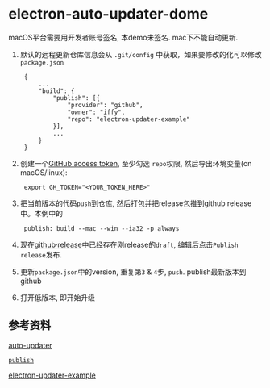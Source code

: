 # electron-auto-updater-dome

macOS平台需要用开发者账号签名, 本demo未签名. mac下不能自动更新.


1. 默认的远程更新仓库信息会从 `.git/config` 中获取，如果要修改的化可以修改`package.json`

        {
            ...
            "build": {
                "publish": [{
                    "provider": "github",
                    "owner": "iffy",
                    "repo": "electron-updater-example"
                }],
                ...
            }
        }

2. 创建一个[GitHub access token](https://github.com/settings/tokens/new), 至少勾选 `repo`权限,  然后导出环境变量(on macOS/linux):

        export GH_TOKEN="<YOUR_TOKEN_HERE>"

3. 把当前版本的代码`push`到仓库, 然后打包并把release包推到github release中。本例中的

        publish: build --mac --win --ia32 -p always

4. 现在[github·release](https://github.com/iffy/electron-updater-example/releases)中已经存在刚release的`draft`, 编辑后点击`Publish release`发布.  

5. 更新`package.json`中的version, 重复第`3` & `4`步, `push`. publish最新版本到github

6. 打开低版本, 即开始升级



## 参考资料
[auto-updater](https://www.electron.build/auto-update)

[`publish`](https://github.com/electron-userland/electron-builder/wiki/Publishing-Artifacts#PublishConfiguration)  

[electron-updater-example](https://github.com/iffy/electron-updater-example)
